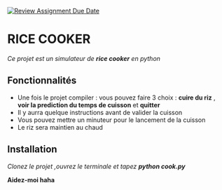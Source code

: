 [![Review Assignment Due Date](https://classroom.github.com/assets/deadline-readme-button-24ddc0f5d75046c5622901739e7c5dd533143b0c8e959d652212380cedb1ea36.svg)](https://classroom.github.com/a/PHq8Kfj_)


# RICE COOKER

*Ce projet est un simulateur de **rice cooker** en python*

## Fonctionnalités 
- Une fois le projet compiler : vous pouvez faire 3 choix : **cuire du riz** , **voir la prediction du temps de cuisson** et **quitter**
- Il y aurra quelque instructions avant de valider la cuisson
- Vous pouvez mettre un minuteur pour le lancement de la cuisson
- Le riz sera maintien au chaud

## Installation

*Clonez le projet ,ouvrez le terminale et tapez **python cook.py***

**Aidez-moi haha**
